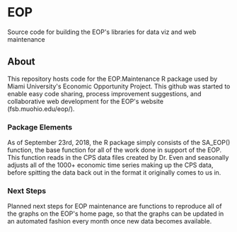# EOP
Source code for building the EOP's libraries for data viz and web maintenance
## About
This repository hosts code for the EOP.Maintenance R package used by Miami University's Economic Opportunity Project. This github was started to enable easy code sharing, process improvement suggestions, and collaborative web development for the EOP's website (fsb.muohio.edu/eop/).
### Package Elements
As of September 23rd, 2018, the R package simply consists of the SA_EOP() function, the base function for all of the work done in support of the EOP. This function reads in the CPS data files created by Dr. Even and seasonally adjusts all of the 1000+ economic time series making up the CPS data, before spitting the data back out in the format it originally comes to us in.
### Next Steps
Planned next steps for EOP maintenance are functions to reproduce all of the graphs on the EOP's home page, so that the graphs can be updated in an automated fashion every month once new data becomes available.
